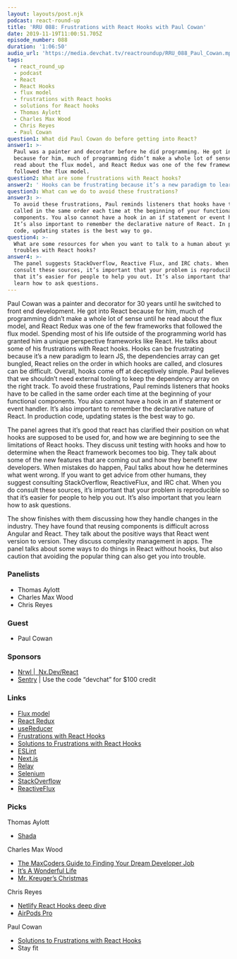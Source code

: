 ```yaml
---
layout: layouts/post.njk
podcast: react-round-up
title: 'RRU 088: Frustrations with React Hooks with Paul Cowan'
date: 2019-11-19T11:00:51.705Z
episode_number: 088
duration: '1:06:50'
audio_url: 'https://media.devchat.tv/reactroundup/RRU_088_Paul_Cowan.mp3'
tags:
  - react_round_up
  - podcast
  - React
  - React Hooks
  - flux model
  - frustrations with React hooks
  - solutions for React hooks
  - Thomas Aylott
  - Charles Max Wood
  - Chris Reyes
  - Paul Cowan
question1: What did Paul Cowan do before getting into React?
answer1: >-
  Paul was a painter and decorator before he did programming. He got into React
  because for him, much of programming didn’t make a whole lot of sense until he
  read about the flux model, and React Redux was one of the few frameworks that
  followed the flux model.
question2: What are some frustrations with React hooks?
answer2: ' Hooks can be frustrating because it’s a new paradigm to learn JS, the dependencies array can get bungled, React relies on the order in which hooks are called, and closures can be difficult.'
question3: What can we do to avoid these frustrations?
answer3: >-
  To avoid these frustrations, Paul reminds listeners that hooks have to be
  called in the same order each time at the beginning of your functional
  components. You also cannot have a hook in an if statement or event handler.
  It’s also important to remember the declarative nature of React. In production
  code, updating states is the best way to go.
question4: >-
  What are some resources for when you want to talk to a human about your
  troubles with React hooks?
answer4: >-
  The panel suggests StackOverflow, Reactive Flux, and IRC chats. When you do
  consult these sources, it’s important that your problem is reproducible so
  that it’s easier for people to help you out. It’s also important that you
  learn how to ask questions.
---
```

Paul Cowan was a painter and decorator for 30 years until he switched to front end development. He got into React because for him, much of programming didn’t make a whole lot of sense until he read about the flux model, and React Redux was one of the few frameworks that followed the flux model. Spending most of his life outside of the programming world has granted him a unique perspective frameworks like React. He talks about some of his frustrations with React hooks. Hooks can be frustrating because it’s a new paradigm to learn JS, the dependencies array can get bungled, React relies on the order in which hooks are called, and closures can be difficult. Overall, hooks come off at deceptively simple. Paul believes that we shouldn’t need external tooling to keep the dependency array on the right track. To avoid these frustrations, Paul reminds listeners that hooks have to be called in the same order each time at the beginning of your functional components. You also cannot have a hook in an if statement or event handler. It’s also important to remember the declarative nature of React. In production code, updating states is the best way to go. 

The panel agrees that it’s good that react has clarified their position on what hooks are supposed to be used for, and how we are beginning to see the limitations of React hooks. They discuss unit testing with hooks and how to determine when the React framework becomes too big. They talk about some of the new features that are coming out and how they benefit new developers. When mistakes do happen, Paul talks about how he determines what went wrong. If you want to get advice from other humans, they suggest consulting StackOverflow, ReactiveFlux, and IRC chat. When you do consult these sources, it’s important that your problem is reproducible so that it’s easier for people to help you out. It’s also important that you learn how to ask questions. 

The show finishes with them discussing how they handle changes in the industry. They have found that reusing components is difficult across Angular and React. They talk about the positive ways that React went version to version. They discuss complexity management in apps. The panel talks about some ways to do things in React without hooks, but also caution that avoiding the popular thing can also get you into trouble. 

### Panelists

- Thomas Aylott 
- Charles Max Wood 
- Chris Reyes 

### Guest

- Paul Cowan 

### Sponsors

- [Nrwl |  Nx.Dev/React](https://nx.dev/react?utm_source=Podcast&utm_medium=Banner&utm_campaign=React%20Roundup&utm_content=Nx) 
- [Sentry](http://sentry.io/) | Use the code “devchat” for $100 credit 

### Links

- [Flux model](https://facebook.github.io/flux/docs/in-depth-overview/) 
- [React Redux](https://react-redux.js.org/) 
- [useReducer](https://medium.com/crowdbotics/how-to-use-usereducer-in-react-hooks-for-performance-optimization-ecafca9e7bf5) 
- [Frustrations with React Hooks](https://blog.logrocket.com/frustrations-with-react-hooks/) 
- [Solutions to Frustrations with React Hooks](https://blog.logrocket.com/solutions-to-frustrations-with-react-hooks/) 
- [ESLint](https://eslint.org/) 
- [Next.js](https://nextjs.org/) 
- [Relay](https://relay.dev/) 
- [Selenium](https://www.seleniumhq.org/) 
- [StackOverflow](https://stackoverflow.com/) 
- [ReactiveFlux](https://projectreactor.io/docs/core/release/api/reactor/core/publisher/Flux.html) 

### Picks

Thomas Aylott

- [Shada](https://en.wikipedia.org/wiki/Shada_(Doctor_Who)) 

Charles Max Wood

- [The MaxCoders Guide to Finding Your Dream Developer Job](https://www.amazon.com/MaxCoders-Guide-Finding-Dream-Developer-ebook/dp/B081MBL5C9/ref=sr_1_1?keywords=The+MaxCoders+Guide+to+Finding+Your+Dream+Developer+Job&qid=1574145265&sr=8-1) 
- [It’s A Wonderful Life](https://www.imdb.com/title/tt0038650/) 
- [Mr. Kreuger’s Christmas](https://www.imdb.com/title/tt0081190/) 

Chris Reyes

- [Netlify React Hooks deep dive](https://www.netlify.com/blog/2019/03/11/deep-dive-how-do-react-hooks-really-work/) 
- [AirPods Pro](https://www.apple.com/airpods-pro/) 

Paul Cowan

- [Solutions to Frustrations with React Hooks](https://blog.logrocket.com/solutions-to-frustrations-with-react-hooks/) 
- Stay fit
